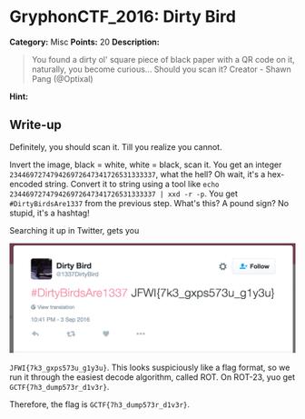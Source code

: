 # GryphonCTF_2016: Dirty Bird

**Category:** Misc
**Points:** 20
**Description:**

>You found a dirty ol' square piece of black paper with a QR code on it, naturally, you become curious... Should you scan it?
Creator - Shawn Pang (@Optixal)

**Hint:**

>

## Write-up
Definitely, you should scan it. Till you realize you cannot.

Invert the image, black = white, white = black, scan it. You get an integer `234469727479426972647341726531333337`, what the hell? Oh wait, it's a hex-encoded string. Convert it to string using a tool like `echo 234469727479426972647341726531333337 | xxd -r -p`. You get `#DirtyBirdsAre1337` from the previous step. What's this? A pound sign? No stupid, it's a hashtag!

Searching it up in Twitter, gets you

![screenshot](screenshot.png)

`JFWI{7k3_gxps573u_g1y3u}`. This looks suspiciously like a flag format, so we run it through the easiest decode algorithm, called ROT. On ROT-23, yuo get `GCTF{7h3_dump573r_d1v3r}`.

Therefore, the flag is `GCTF{7h3_dump573r_d1v3r}`.